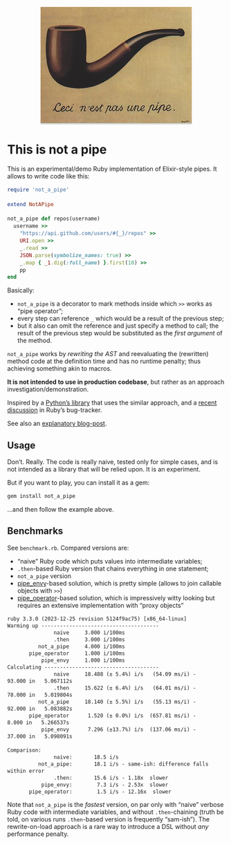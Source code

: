 <p align="center">
  <img src="https://github.com/zverok/not_a_pipe/blob/main/img/une_pipe.jpg?raw=true"/>
</p>

# This is not a pipe

This is an experimental/demo Ruby implementation of Elixir-style pipes. It allows to write code like this:

```ruby
require 'not_a_pipe'

extend NotAPipe

not_a_pipe def repos(username)
  username >>
    "https://api.github.com/users/#{_}/repos" >>
    URI.open >>
    _.read >>
    JSON.parse(symbolize_names: true) >>
    _.map { _1.dig(:full_name) }.first(10) >>
    pp
end
```

Basically:
* `not_a_pipe` is a decorator to mark methods inside which `>>` works as “pipe operator”;
* every step can reference `_` which would be a result of the previous step;
* but it also can omit the reference and just specify a method to call; the result of the previous step would be substituted as the _first argument_ of the method.

`not_a_pipe` works by _rewriting the AST_ and reevaluating the (rewritten) method code at the definition time and has no runtime penalty; thus achieving something akin to macros.

**It is not intended to use in production codebase**, but rather as an approach investigation/demonstration.

Inspired by a [Python’s library](https://github.com/Jordan-Kowal/pipe-operator?tab=readme-ov-file#-elixir-like-implementation) that uses the similar approach, and a [recent discussion](https://bugs.ruby-lang.org/issues/20770#note-34) in Ruby’s bug-tracker.

See also an [explanatory blog-post](https://zverok.space/blog/2024-11-16-elixir-pipes.html).

## Usage

Don’t. Really. The code is really naive, tested only for simple cases, and is not intended as a library that will be relied upon. It is an experiment.

But if you want to play, you can install it as a gem:

```bash
gem install not_a_pipe
```

...and then follow the example above.

## Benchmarks

See `benchmark.rb`. Compared versions are:
* “naive” Ruby code which puts values into intermediate variables;
* `.then`-based Ruby version that chains everything in one statement;
* `not_a_pipe` version
* [pipe_envy](https://github.com/hopsoft/pipe_envy)-based solution, which is pretty simple (allows to join callable objects with `>>`)
* [pipe_operator](https://github.com/LendingHome/pipe_operator)-based solution, which is impressively witty looking but requires an extensive implementation with “proxy objects”

```
ruby 3.3.0 (2023-12-25 revision 5124f9ac75) [x86_64-linux]
Warming up --------------------------------------
               naive     3.000 i/100ms
               .then     3.000 i/100ms
          not_a_pipe     4.000 i/100ms
       pipe_operator     1.000 i/100ms
           pipe_envy     1.000 i/100ms
Calculating -------------------------------------
               naive     18.488 (± 5.4%) i/s   (54.09 ms/i) -     93.000 in   5.067112s
               .then     15.622 (± 6.4%) i/s   (64.01 ms/i) -     78.000 in   5.019804s
          not_a_pipe     18.140 (± 5.5%) i/s   (55.13 ms/i) -     92.000 in   5.083882s
       pipe_operator      1.520 (± 0.0%) i/s  (657.81 ms/i) -      8.000 in   5.266537s
           pipe_envy      7.296 (±13.7%) i/s  (137.06 ms/i) -     37.000 in   5.098091s

Comparison:
               naive:       18.5 i/s
          not_a_pipe:       18.1 i/s - same-ish: difference falls within error
               .then:       15.6 i/s - 1.18x  slower
           pipe_envy:        7.3 i/s - 2.53x  slower
       pipe_operator:        1.5 i/s - 12.16x  slower
```

Note that `not_a_pipe` is the _fastest_ version, on par only with “naive” verbose Ruby code with intermediate variables, and without `.then`-chaining (truth be told, on various runs `.then`-based version is frequently “sam-ish”). The rewrite-on-load approach is a rare way to introduce a DSL without _any_ performance penalty.
